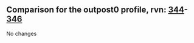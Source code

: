 ## Comparison for the outpost0 profile, rvn: [344](https://github.com/PRO100KatYT/FortniteProfileRevisions/tree/main/profiles/outpost0/344%20outpost0.json)-[346](https://github.com/PRO100KatYT/FortniteProfileRevisions/tree/main/profiles/outpost0/346%20outpost0.json)

No changes
